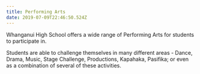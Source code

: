 ```yaml
---
title: Performing Arts
date: 2019-07-09T22:46:50.524Z
---
```

Whanganui High School offers a wide range of Performing Arts for students to participate in.

Students are able to challenge themselves in many different areas - Dance, Drama, Music, Stage Challenge, Productions, Kapahaka, Pasifika; or even as a combination of several of these activities.
